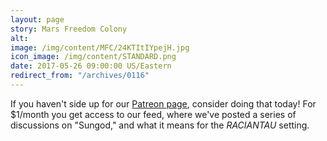 ```yaml
---
layout: page
story: Mars Freedom Colony
alt:
image: /img/content/MFC/24KTItIYpejH.jpg
icon_image: /img/content/STANDARD.png
date: 2017-05-26 09:00:00 US/Eastern
redirect_from: "/archives/0116"
---
```

If you haven't side up for our [Patreon page](https://www.patreon.com/fabelaro), consider doing that today! For $1/month you get access to our feed, where we've posted a series of discussions on "Sungod," and what it means for the *RACIANTAU* setting.
